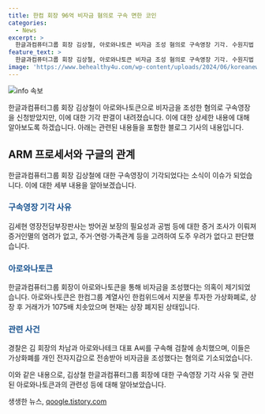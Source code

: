```yaml
---
title: 한컴 회장 96억 비자금 혐의로 구속 면한 코인
categories:
  - News
excerpt: >
  한글과컴퓨터그룹 회장 김상철, 아로와나토큰 비자금 조성 혐의로 구속영장 기각. 수원지법 판사는 구속영장 기각 결정 시 도주 우려 없고 방어권 보장 필요 밝혔으며 96억원 안팎의 비자금 조성 의혹. 아로나와토큰은 한컴그룹 계열사인 블록체인 전문기업 한컴위드에서 투자한 가상화폐로 2021년 4월 국내 가상자산거래소에 상장되었으나 현재는 폐지된 상태. 2021년부터 2022년까지 국내·해외 가상자산 업자에게 수십억 원에 달하는 가상화폐를 개인 전자지갑으로 전송받아 비자금을 조성한 혐의. 해당 혐의로 김 회장의 차남과 아로와나테크 대표 A씨가 징역 선고받았다.
feature_text: >
  한글과컴퓨터그룹 회장 김상철, 아로와나토큰 비자금 조성 혐의로 구속영장 기각. 수원지법 판사는 구속영장 기각 결정 시 도주 우려 없고 방어권 보장 필요 밝혔으며 96억원 안팎의 비자금 조성 의혹. 아로나와토큰은 한컴그룹 계열사인 블록체인 전문기업 한컴위드에서 투자한 가상화폐로 2021년 4월 국내 가상자산거래소에 상장되었으나 현재는 폐지된 상태. 2021년부터 2022년까지 국내·해외 가상자산 업자에게 수십억 원에 달하는 가상화폐를 개인 전자지갑으로 전송받아 비자금을 조성한 혐의. 해당 혐의로 김 회장의 차남과 아로와나테크 대표 A씨가 징역 선고받았다.
image: 'https://www.behealthy4u.com/wp-content/uploads/2024/06/koreanews.jpg'
---
```


<p><img src="https://www.behealthy4u.com/wp-content/uploads/2024/06/koreanews.jpg" alt="info 속보" /></p>

<p>한글과컴퓨터그룹 회장 김상철이 아로와나토큰으로 비자금을 조성한 혐의로 구속영장을 신청받았지만, 이에 대한 기각 판결이 내려졌습니다. 이에 대한 상세한 내용에 대해 알아보도록 하겠습니다. 아래는 관련된 내용들을 포함한 블로그 기사의 내용입니다.</p>

<h2 data-ke-size="size26">ARM 프로세서와 구글의 관계</h2>

<p data-ke-size="size16">한글과컴퓨터그룹 회장 김상철에 대한 구속영장이 기각되었다는 소식이 이슈가 되었습니다. 이에 대한 세부 내용을 알아보겠습니다.</p>

<h3><b><span style="color: #1a5490;">구속영장 기각 사유</span></b></h3>

<p data-ke-size="size16">김세현 영장전담부장판사는 방어권 보장의 필요성과 공범 등에 대한 증거 조사가 이뤄져 증거인멸의 염려가 없고, 주거·연령·가족관계 등을 고려하여 도주 우려가 없다고 판단했습니다.</p>

<h3><b><span style="color: #1a5490;">아로와나토큰</span></b></h3>

<p data-ke-size="size16">한글과컴퓨터그룹 회장이 아로와나토큰을 통해 비자금을 조성했다는 의혹이 제기되었습니다. 아로와나토큰은 한컴그룹 계열사인 한컴위드에서 지분을 투자한 가상화폐로, 상장 후 거래가가 1075배 치솟았으며 현재는 상장 폐지된 상태입니다.</p>

<h3><b><span style="color: #1a5490;">관련 사건</span></b></h3>

<p data-ke-size="size16">경찰은 김 회장의 차남과 아로와나테크 대표 A씨를 구속해 검찰에 송치했으며, 이들은 가상화폐를 개인 전자지갑으로 전송받아 비자금을 조성했다는 혐의로 기소되었습니다.</p>

<p>이와 같은 내용으로, 김상철 한글과컴퓨터그룹 회장에 대한 구속영장 기각 사유 및 관련된 아로와나토큰과의 관련성 등에 대해 알아보았습니다.</p>
생생한 뉴스, <a href="https://qoogle.tistory.com" rel="dofollow">qoogle.tistory.com</a>



